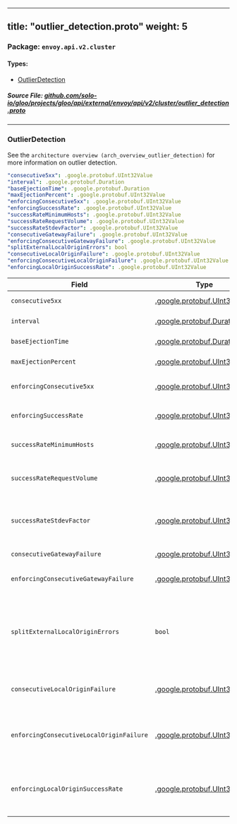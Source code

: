 
---
title: "outlier_detection.proto"
weight: 5
---

<!-- Code generated by solo-kit. DO NOT EDIT. -->


### Package: `envoy.api.v2.cluster` 
#### Types:


- [OutlierDetection](#outlierdetection)
  



##### Source File: [github.com/solo-io/gloo/projects/gloo/api/external/envoy/api/v2/cluster/outlier_detection.proto](https://github.com/solo-io/gloo/blob/master/projects/gloo/api/external/envoy/api/v2/cluster/outlier_detection.proto)





---
### OutlierDetection

 
See the `architecture overview (arch_overview_outlier_detection)` for
more information on outlier detection.

```yaml
"consecutive5xx": .google.protobuf.UInt32Value
"interval": .google.protobuf.Duration
"baseEjectionTime": .google.protobuf.Duration
"maxEjectionPercent": .google.protobuf.UInt32Value
"enforcingConsecutive5xx": .google.protobuf.UInt32Value
"enforcingSuccessRate": .google.protobuf.UInt32Value
"successRateMinimumHosts": .google.protobuf.UInt32Value
"successRateRequestVolume": .google.protobuf.UInt32Value
"successRateStdevFactor": .google.protobuf.UInt32Value
"consecutiveGatewayFailure": .google.protobuf.UInt32Value
"enforcingConsecutiveGatewayFailure": .google.protobuf.UInt32Value
"splitExternalLocalOriginErrors": bool
"consecutiveLocalOriginFailure": .google.protobuf.UInt32Value
"enforcingConsecutiveLocalOriginFailure": .google.protobuf.UInt32Value
"enforcingLocalOriginSuccessRate": .google.protobuf.UInt32Value

```

| Field | Type | Description | Default |
| ----- | ---- | ----------- |----------- | 
| `consecutive5xx` | [.google.protobuf.UInt32Value](https://developers.google.com/protocol-buffers/docs/reference/csharp/class/google/protobuf/well-known-types/u-int-32-value) | The number of consecutive 5xx responses or local origin errors that are mapped to 5xx error codes before a consecutive 5xx ejection occurs. Defaults to 5. |  |
| `interval` | [.google.protobuf.Duration](https://developers.google.com/protocol-buffers/docs/reference/csharp/class/google/protobuf/well-known-types/duration) | The time interval between ejection analysis sweeps. This can result in both new ejections as well as hosts being returned to service. Defaults to 10000ms or 10s. |  |
| `baseEjectionTime` | [.google.protobuf.Duration](https://developers.google.com/protocol-buffers/docs/reference/csharp/class/google/protobuf/well-known-types/duration) | The base time that a host is ejected for. The real time is equal to the base time multiplied by the number of times the host has been ejected. Defaults to 30000ms or 30s. |  |
| `maxEjectionPercent` | [.google.protobuf.UInt32Value](https://developers.google.com/protocol-buffers/docs/reference/csharp/class/google/protobuf/well-known-types/u-int-32-value) | The maximum % of an upstream cluster that can be ejected due to outlier detection. Defaults to 10% but will eject at least one host regardless of the value. |  |
| `enforcingConsecutive5xx` | [.google.protobuf.UInt32Value](https://developers.google.com/protocol-buffers/docs/reference/csharp/class/google/protobuf/well-known-types/u-int-32-value) | The % chance that a host will be actually ejected when an outlier status is detected through consecutive 5xx. This setting can be used to disable ejection or to ramp it up slowly. Defaults to 100. |  |
| `enforcingSuccessRate` | [.google.protobuf.UInt32Value](https://developers.google.com/protocol-buffers/docs/reference/csharp/class/google/protobuf/well-known-types/u-int-32-value) | The % chance that a host will be actually ejected when an outlier status is detected through success rate statistics. This setting can be used to disable ejection or to ramp it up slowly. Defaults to 100. |  |
| `successRateMinimumHosts` | [.google.protobuf.UInt32Value](https://developers.google.com/protocol-buffers/docs/reference/csharp/class/google/protobuf/well-known-types/u-int-32-value) | The number of hosts in a cluster that must have enough request volume to detect success rate outliers. If the number of hosts is less than this setting, outlier detection via success rate statistics is not performed for any host in the cluster. Defaults to 5. |  |
| `successRateRequestVolume` | [.google.protobuf.UInt32Value](https://developers.google.com/protocol-buffers/docs/reference/csharp/class/google/protobuf/well-known-types/u-int-32-value) | The minimum number of total requests that must be collected in one interval (as defined by the interval duration above) to include this host in success rate based outlier detection. If the volume is lower than this setting, outlier detection via success rate statistics is not performed for that host. Defaults to 100. |  |
| `successRateStdevFactor` | [.google.protobuf.UInt32Value](https://developers.google.com/protocol-buffers/docs/reference/csharp/class/google/protobuf/well-known-types/u-int-32-value) | This factor is used to determine the ejection threshold for success rate outlier ejection. The ejection threshold is the difference between the mean success rate, and the product of this factor and the standard deviation of the mean success rate: mean - (stdev * success_rate_stdev_factor). This factor is divided by a thousand to get a double. That is, if the desired factor is 1.9, the runtime value should be 1900. Defaults to 1900. |  |
| `consecutiveGatewayFailure` | [.google.protobuf.UInt32Value](https://developers.google.com/protocol-buffers/docs/reference/csharp/class/google/protobuf/well-known-types/u-int-32-value) | The number of consecutive gateway failures (502, 503, 504 status codes) before a consecutive gateway failure ejection occurs. Defaults to 5. |  |
| `enforcingConsecutiveGatewayFailure` | [.google.protobuf.UInt32Value](https://developers.google.com/protocol-buffers/docs/reference/csharp/class/google/protobuf/well-known-types/u-int-32-value) | The % chance that a host will be actually ejected when an outlier status is detected through consecutive gateway failures. This setting can be used to disable ejection or to ramp it up slowly. Defaults to 0. |  |
| `splitExternalLocalOriginErrors` | `bool` | Determines whether to distinguish local origin failures from external errors. If set to true the following configuration parameters are taken into account: `consecutive_local_origin_failure (envoy_api_field_cluster.OutlierDetection.consecutive_local_origin_failure)`, `enforcing_consecutive_local_origin_failure (envoy_api_field_cluster.OutlierDetection.enforcing_consecutive_local_origin_failure)` and `enforcing_local_origin_success_rate (envoy_api_field_cluster.OutlierDetection.enforcing_local_origin_success_rate)`. Defaults to false. |  |
| `consecutiveLocalOriginFailure` | [.google.protobuf.UInt32Value](https://developers.google.com/protocol-buffers/docs/reference/csharp/class/google/protobuf/well-known-types/u-int-32-value) | The number of consecutive locally originated failures before ejection occurs. Defaults to 5. Parameter takes effect only when `split_external_local_origin_errors (envoy_api_field_cluster.OutlierDetection.split_external_local_origin_errors)` is set to true. |  |
| `enforcingConsecutiveLocalOriginFailure` | [.google.protobuf.UInt32Value](https://developers.google.com/protocol-buffers/docs/reference/csharp/class/google/protobuf/well-known-types/u-int-32-value) | The % chance that a host will be actually ejected when an outlier status is detected through consecutive locally originated failures. This setting can be used to disable ejection or to ramp it up slowly. Defaults to 100. Parameter takes effect only when `split_external_local_origin_errors (envoy_api_field_cluster.OutlierDetection.split_external_local_origin_errors)` is set to true. |  |
| `enforcingLocalOriginSuccessRate` | [.google.protobuf.UInt32Value](https://developers.google.com/protocol-buffers/docs/reference/csharp/class/google/protobuf/well-known-types/u-int-32-value) | The % chance that a host will be actually ejected when an outlier status is detected through success rate statistics for locally originated errors. This setting can be used to disable ejection or to ramp it up slowly. Defaults to 100. Parameter takes effect only when `split_external_local_origin_errors (envoy_api_field_cluster.OutlierDetection.split_external_local_origin_errors)` is set to true. |  |





<!-- Start of HubSpot Embed Code -->
<script type="text/javascript" id="hs-script-loader" async defer src="//js.hs-scripts.com/5130874.js"></script>
<!-- End of HubSpot Embed Code -->
